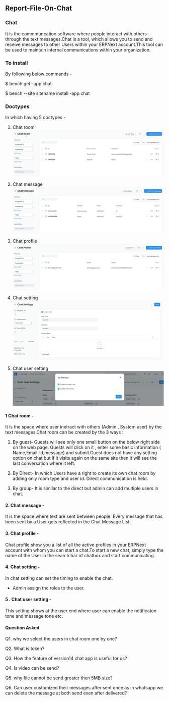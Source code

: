 ## Report-File-On-Chat

### Chat 
It is the commmuncation software where people interact with others through the text messages.Chat is a tool, which allows you to send and receive messages to other Users within your ERPNext account.This tool can be used to maintain internal communications within your organization.


### To install
By following below commands -

$ bench get -app chat

$ bench --site sitename install -app chat


### Doctypes
In which having 5 doctypes -

 1. Chat room
 ![Chat Room](./ChatRoom.png)
 
 2. Chat message
 ![Chatmsg](./ChatMessage.png)
 
 3. Chat profile
 ![Chat Profile](./ChatProfile.png)
 
 4. Chat setting
 ![Chat Setting](./ChatSetting.png)
 
 5. Chat user setting
 ![Chat User Setting](./ChatUserSetting.png)
 
 #### 1 Chat room -
 It is the space where user inetract with others (Admin , System user) by the text messages.Chat room can be created by the 3 ways :
 1. By guest- Guests will see only one small button on the below right side on the web page. Guests will click on it , enter some basic information (  Name,Email-id,message) and submit.Guest does not have any setting option on chat but if it visits again on the same site then it will see the last conversation where it left.

 2. By Direct- In which Users have a right to create its own chat room by adding only room type and user id. Direct communication is held.

 3. By group- It is similar to the direct but admin can add multiple users in chat.

#### 2. Chat message -
It is the space where text are sent between people. Every message that has been sent by a User gets reflected in the Chat Message List.

#### 3. Chat profile -
Chat profile show you a list of all the active profiles in your ERPNext account with whom you can start a chat.To start a new chat, simply type the name of the User in the search bar of chatbox and start communicating.

#### 4. Chat setting -
In chat setting can set the timing to enable the chat.
- Admin assign the roles to the user.

#### 5 . Chat user setting -
This setting shows at the user end where user can enable the notificaton tone and message tone etc.


#### Question Asked

Q1. why we select the users in chat room one by one?

Q2. What is token?

Q3. How the feature of version14 chat app is useful for us?

Q4. Is video can be send?

Q5. why file cannot be send greater then 5MB size?

Q6. Can user customized their messages after sent once as in whatsapp we can delete the message at both send even after delivered?
